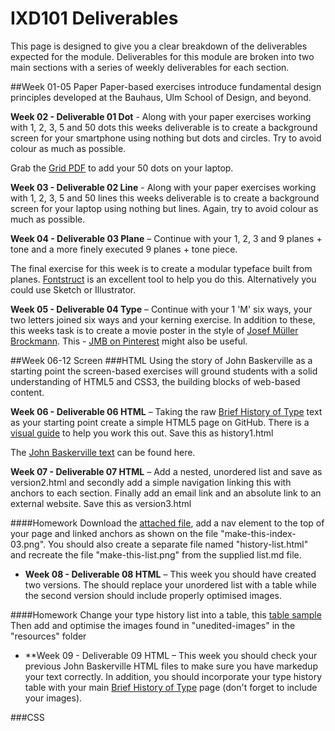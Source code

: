 IXD101 Deliverables
===========================

This page is designed to give you a clear breakdown of the deliverables expected for the module. Deliverables for this module are broken into two main sections with a series of weekly deliverables for each section.



##Week 01-05 Paper 
Paper-based exercises introduce fundamental design principles developed at the Bauhaus, Ulm School of Design, and beyond.  

**Week 02 - Deliverable 01 Dot** - Along with your paper exercises working with 1, 2, 3, 5 and 50 dots this weeks deliverable is to create a background screen for your smartphone using nothing but dots and circles. Try to avoid colour as much as possible.
 
Grab the [Grid PDF](resources/squares.pdf) to add your 50 dots on your laptop.

**Week 03 - Deliverable 02 Line** - Along with your paper exercises working with 1, 2, 3, 5 and 50 lines this weeks deliverable is to create a background screen for your laptop using nothing but lines. Again, try to avoid colour as much as possible.  


**Week 04 - Deliverable 03 Plane** – Continue with your 1, 2, 3 and 9 planes + tone and a more finely executed 9 planes + tone piece. 

The final exercise for this week is to create a modular typeface built from planes. [Fontstruct](http://fontstruct.com) is an excellent tool to help you do this. Alternatively you could use Sketch or Illustrator.

**Week 05 - Deliverable 04 Type** – Continue with your 1 'M' six ways, your two letters joined six ways and your kerning exercise. In addition to these, this weeks task is to create a movie poster in the style of [Josef Müller Brockmann](http://print-process.com/product/?product-id=1052). This - [JMB on Pinterest](https://www.pinterest.com/eleventhirty/jmb/) might also be useful.





##Week 06-12 Screen
###HTML
Using the story of John Baskerville as a starting point the screen-based exercises will ground students with a solid understanding of HTML5 and CSS3, the building blocks of web-based content.

**Week 06 - Deliverable 06 HTML** – Taking the raw [Brief History of Type](resources/brief-history-of-type.txt) text as your starting point create a simple HTML5 page on GitHub. There is a [visual guide](resources/html-01-make-this.png) to help you work this out. Save this as history1.html

The [John Baskerville text](resources/john-baskerville.txt.zip) can be found here.

**Week 07 - Deliverable 07 HTML** – Add a nested, unordered list and save as version2.html and secondly add a simple navigation linking this with anchors to each section. Finally add an email link and an absolute link to an external website. Save this as version3.html
  
####Homework
Download the [attached file](resources/homework2.zip), add a nav element to the top of your page and linked anchors as shown on the file "make-this-index-03.png". You should also create a separate file named "history-list.html" and recreate the file "make-this-list.png" from the supplied list.md file.

 - **Week 08 - Deliverable 08 HTML** – This week you should have created two versions. The should replace your unordered list with a table while the second version should include properly optimised images.
 
 ####Homework
 Change your type history list into a table, this [table sample](resources/make-this-table.png) Then add and optimise the images found in "unedited-images" in the "resources" folder
 
 - **Week 09 - Deliverable 09 HTML – This week you should check your previous John Baskerville HTML files to make sure you have markedup your text correctly. In addition, you should incorporate your type history table with your main [Brief History of Type](resources/make-this-index.png) page (don't forget to include your images).

###CSS
<!-- - **Week 10 - Deliverable 09 HTML** – This week we started to look at CSS and applied some proper styling to our well structured markup. Save this as version 6.

- This week we have an additional exercise. We would like to you take this [markup](resources/css-exercise.html) – and, using css, style it as closely as you can to the image below.

![Typographic hierarchy exercise](img/make_this_1.gif)

- **Week 11 – Deliverable 10 HTML** – This week we continued our exploration into CSS and applied a CSS reset and introduced a few media queries. Save this as version 7/8.

- **Week 12 – Deliverable 11 HTML** – To finish this section off we would like you to take what you have learnt this semester and redesign your **Hello World** page. This will, for some of you, be your first solid presence online and should be a means to show off what you know and what you have created. -->


